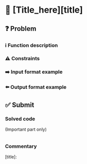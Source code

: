 # :bookmark_tabs: [Title_here][title]

## :question: Problem

### :information_source: Function description

### :warning: Constraints

### :arrow_right: Input format example

### :arrow_left: Output format example

## :white_check_mark: Submit
### Solved code
(Important part only)
``` java
```
### Commentary

[title]: 